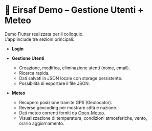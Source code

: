 # 📱 Eirsaf Demo – Gestione Utenti + Meteo

Demo Flutter realizzata per il colloquio.  
L’app include tre sezioni principali:

- **Login**

- **Gestione Utenti**  
  - Creazione, modifica, eliminazione utenti (nome, email).  
  - Ricerca rapida.  
  - Dati salvati in JSON locale con storage persistente.  
  - Possibilità di esportare il file JSON.  

- **Meteo**  
  - Recupero posizione tramite GPS (Geolocator).  
  - Reverse geocoding per mostrare città e nazione.  
  - Dati meteo correnti forniti da [Open-Meteo](https://open-meteo.com).  
  - Visualizzazione di temperatura, condizioni atmosferiche, vento, orario aggiornamento. 